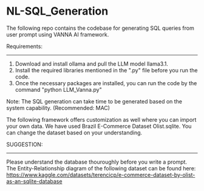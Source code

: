 # NL-SQL_Generation
The following repo contains the codebase for generating SQL queries from user prompt using VANNA AI framework.

Requirements:
*************
1) Download and install ollama and pull the LLM model llama3.1.
2) Install the required libraries mentioned in the ".py" file before you run the code.
3) Once the necessary packages are installed, you can run the code by the command "python LLM_Vanna.py"

Note: The SQL generation can take time to be generated based on the system capability. (Recommended: MAC)

The following framework offers customization as well where you can import your own data. We have used Brazil E-Commerce Dataset Olist.sqlite. You can change the dataset based on your understanding.

SUGGESTION:
***********
Please understand the database thouroughly before you write a prompt. The Entity-Relationship diagram of the following dataset can be found here: <a> https://www.kaggle.com/datasets/terencicp/e-commerce-dataset-by-olist-as-an-sqlite-database </a>


